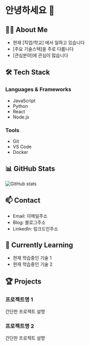# 안녕하세요 👋 

## 🧑‍💻 About Me
- 현재 [직업/학교] 에서 일하고 있습니다
- [주요 기술스택]을 주로 다룹니다
- [관심분야]에 관심이 많습니다

## 🛠 Tech Stack
### Languages & Frameworks
- JavaScript
- Python
- React
- Node.js

### Tools
- Git
- VS Code
- Docker

## 📊 GitHub Stats
![GitHub stats](https://github-readme-stats.vercel.app/api?username=platypus3036&show_icons=true&theme=radical)

## 📫 Contact
- Email: 이메일주소
- Blog: 블로그주소
- LinkedIn: 링크드인주소

## 🌱 Currently Learning
- 현재 학습중인 기술 1
- 현재 학습중인 기술 2

## 🏆 Projects
### 프로젝트명 1
간단한 프로젝트 설명

### 프로젝트명 2
간단한 프로젝트 설명
